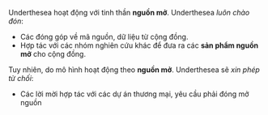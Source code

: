 Underthesea hoạt động với tinh thần **nguồn mở**. Underthesea *luôn chào đón*:

* Các đóng góp về mã nguồn, dữ liệu từ cộng đồng.
* Hợp tác với các nhóm nghiên cứu khác để đưa ra các **sản phẩm nguồn mở** cho cộng đồng.

Tuy nhiên, do mô hình hoạt động theo **nguồn mở**. Underthesea sẽ *xin phép từ chối*:

* Các lời mời hợp tác với các dự án thương mại, yêu cầu phải đóng mở nguồn
